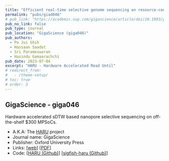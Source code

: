 ```yaml
---
title: "Efficient real-time selective genome sequencing on resource-constrained devices"
permalink: "pubs/giad046"
# pub_link: "https://academic.oup.com/gigascience/article/doi/10.1093/gigascience/giad046/7217084"
pub_no_link: false
pub_type: journal
pub_location: "GigaScience (giga046)"
pub_authors:
  - Po Jui Shih
  - Hassaan Saadat
  - Sri Parameswaran
  - Hasindu Gamaarachchi
pub_date: 2023-07-04
excerpt: "HARU - Hardware Accelerated Read Until"
# redirect_from:
#   - /theme-setup/
# toc: true
# order: 3
---
```


## GigaScience - giga046

<!-- ## "Efficient real-time selective genome sequencing on resource-constrained devices." -->

Hardware accelerated sDTW based nanopore selective sequencing on off-the-shelf $300 MPSoCs.

- A.K.A: The [HARU](projects/haru) project
- Journal name: GigaScience
- Publisher: Oxford University Press
- Links: \[[web](https://academic.oup.com/gigascience/article/doi/10.1093/gigascience/giad046/7217084?login=false)\] \[[PDF](/assets/files/giad046.pdf)\]
- Code: \[[HARU (Github)](https://github.com/beebdev/HARU)\] \[[sigfish-haru (Github)](https://github.com/beebdev/sigfish-haru)\]
